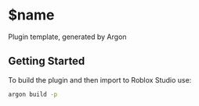 # $name
Plugin template, generated by Argon

## Getting Started
To build the plugin and then import to Roblox Studio use:
```bash
argon build -p
```
